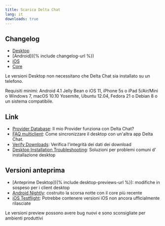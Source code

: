 ```yaml
---
title: Scarica Delta Chat
lang: it
downloads: true
---
```


## Changelog

* [Desktop](https://github.com/deltachat/deltachat-desktop/blob/master/CHANGELOG.md)
* [Android]({% include changelog-url %})
* [iOS](https://github.com/deltachat/deltachat-ios/blob/master/CHANGELOG.md)
* [Core](https://github.com/deltachat/deltachat-core-rust/blob/master/CHANGELOG.md)

Le versioni Desktop non necessitano che Delta Chat sia installato su un telefono.

Requisiti minimi:
Android 4.1 Jelly Bean
o iOS 11, iPhone 5s o iPad 5/Air/Mini
o Windows 7, macOS 10.10 Yosemite, Ubuntu 12.04, Fedora 21 o Debian 8
o un sistema compatibile.

## Link

* [Provider Database](https://providers.delta.chat/): Il mio Provider funziona con Delta Chat?
* [FAQ multiclient](help#multiclient): Come sincronizzare il desktop con un'altra app Delta Chat.
* [Verify Downloads](verify-downloads): Verifica l'integrità dei dati dei download
* [Desktop Installation Troubleshooting](https://github.com/deltachat/deltachat-desktop/blob/master/docs/TROUBLESHOOTING.md): Soluzioni per problemi comuni d' installazione desktop

## Versioni anteprima

* [Anteprime Desktop]({% include desktop-previews-url %}): modifiche in sospeso per i client desktop
* [Android Nightly](https://download.delta.chat/android/nightly/): costruito la scorsa notte con il core più recente
* [iOS Testflight](https://testflight.apple.com/join/uEMc1NxS): Potrebbe contenere versioni iOS non ancora ufficialmente rilasciate

Le versioni preview possono avere bug nuovi e sono sconsigliate per ambienti produttivi